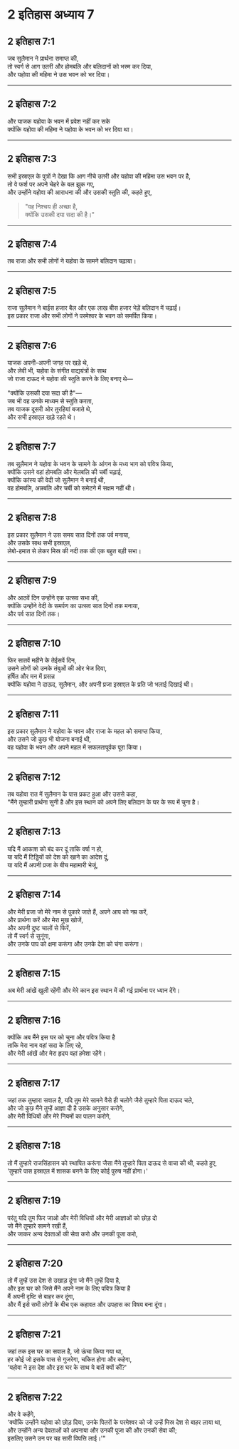 # 2 इतिहास अध्याय 7

## 2 इतिहास 7:1

जब सुलैमान ने प्रार्थना समाप्त की,  
तो स्वर्ग से आग उतरी और होमबलि और बलिदानों को भस्म कर दिया,  
और यहोवा की महिमा ने उस भवन को भर दिया।

---

## 2 इतिहास 7:2

और याजक यहोवा के भवन में प्रवेश नहीं कर सके  
क्योंकि यहोवा की महिमा ने यहोवा के भवन को भर दिया था।

---

## 2 इतिहास 7:3

सभी इस्राएल के पुत्रों ने देखा कि आग नीचे उतरी और यहोवा की महिमा उस भवन पर है,  
तो वे फर्श पर अपने चेहरे के बल झुक गए,  
और उन्होंने यहोवा की आराधना की और उसकी स्तुति की, कहते हुए,

> "वह निश्चय ही अच्छा है,  
> क्योंकि उसकी दया सदा की है।"

---

## 2 इतिहास 7:4

तब राजा और सभी लोगों ने यहोवा के सामने बलिदान चढ़ाया।

---

## 2 इतिहास 7:5

राजा सुलैमान ने बाईस हजार बैल और एक लाख बीस हजार भेड़ें बलिदान में चढ़ाईं।  
इस प्रकार राजा और सभी लोगों ने परमेश्वर के भवन को समर्पित किया।

---

## 2 इतिहास 7:6

याजक अपनी-अपनी जगह पर खड़े थे,  
और लेवी भी, यहोवा के संगीत वाद्ययंत्रों के साथ  
जो राजा दाऊद ने यहोवा की स्तुति करने के लिए बनाए थे—

"क्योंकि उसकी दया सदा की है"—  
जब भी वह उनके माध्यम से स्तुति करता,  
तब याजक दूसरी ओर तुरहियां बजाते थे,  
और सभी इस्राएल खड़े रहते थे।

---

## 2 इतिहास 7:7

तब सुलैमान ने यहोवा के भवन के सामने के आंगन के मध्य भाग को पवित्र किया,  
क्योंकि उसने वहां होमबलि और मेलबलि की चर्बी चढ़ाई,  
क्योंकि कांस्य की वेदी जो सुलैमान ने बनाई थी,  
वह होमबलि, अन्नबलि और चर्बी को समेटने में सक्षम नहीं थी।

---

## 2 इतिहास 7:8

इस प्रकार सुलैमान ने उस समय सात दिनों तक पर्व मनाया,  
और उसके साथ सभी इस्राएल,  
लेबो-हमात से लेकर मिस्र की नदी तक की एक बहुत बड़ी सभा।

---

## 2 इतिहास 7:9

और आठवें दिन उन्होंने एक उत्सव सभा की,  
क्योंकि उन्होंने वेदी के समर्पण का उत्सव सात दिनों तक मनाया,  
और पर्व सात दिनों तक।

---

## 2 इतिहास 7:10

फिर सातवें महीने के तेईसवें दिन,  
उसने लोगों को उनके तंबुओं की ओर भेज दिया,  
हर्षित और मन में प्रसन्न  
क्योंकि यहोवा ने दाऊद, सुलैमान, और अपनी प्रजा इस्राएल के प्रति जो भलाई दिखाई थी।

---

## 2 इतिहास 7:11

इस प्रकार सुलैमान ने यहोवा के भवन और राजा के महल को समाप्त किया,  
और उसने जो कुछ भी योजना बनाई थी,  
वह यहोवा के भवन और अपने महल में सफलतापूर्वक पूरा किया।

---

## 2 इतिहास 7:12

तब यहोवा रात में सुलैमान के पास प्रकट हुआ और उससे कहा,  
"मैंने तुम्हारी प्रार्थना सुनी है और इस स्थान को अपने लिए बलिदान के घर के रूप में चुना है।

---

## 2 इतिहास 7:13

यदि मैं आकाश को बंद कर दूं ताकि वर्षा न हो,  
या यदि मैं टिड्डियों को देश को खाने का आदेश दूं,  
या यदि मैं अपनी प्रजा के बीच महामारी भेजूं,

---

## 2 इतिहास 7:14

और मेरी प्रजा जो मेरे नाम से पुकारे जाते हैं, अपने आप को नम्र करें,  
और प्रार्थना करें और मेरा मुख खोजें,  
और अपनी दुष्ट चालों से फिरें,  
तो मैं स्वर्ग से सुनूंगा,  
और उनके पाप को क्षमा करूंगा और उनके देश को चंगा करूंगा।

---

## 2 इतिहास 7:15

अब मेरी आंखें खुली रहेंगी और मेरे कान इस स्थान में की गई प्रार्थना पर ध्यान देंगे।

---

## 2 इतिहास 7:16

क्योंकि अब मैंने इस घर को चुना और पवित्र किया है  
ताकि मेरा नाम वहां सदा के लिए रहे,  
और मेरी आंखें और मेरा हृदय वहां हमेशा रहेंगे।

---

## 2 इतिहास 7:17

जहां तक तुम्हारा सवाल है, यदि तुम मेरे सामने वैसे ही चलोगे जैसे तुम्हारे पिता दाऊद चले,  
और जो कुछ मैंने तुम्हें आज्ञा दी है उसके अनुसार करोगे,  
और मेरी विधियों और मेरे नियमों का पालन करोगे,

---

## 2 इतिहास 7:18

तो मैं तुम्हारे राजसिंहासन को स्थापित करूंगा जैसा मैंने तुम्हारे पिता दाऊद से वाचा की थी, कहते हुए,  
'तुम्हारे पास इस्राएल में शासक बनने के लिए कोई पुरुष नहीं होगा।'

---

## 2 इतिहास 7:19

परंतु यदि तुम फिर जाओ और मेरी विधियों और मेरी आज्ञाओं को छोड़ दो  
जो मैंने तुम्हारे सामने रखी हैं,  
और जाकर अन्य देवताओं की सेवा करो और उनकी पूजा करो,

---

## 2 इतिहास 7:20

तो मैं तुम्हें उस देश से उखाड़ दूंगा जो मैंने तुम्हें दिया है,  
और इस घर को जिसे मैंने अपने नाम के लिए पवित्र किया है  
मैं अपनी दृष्टि से बाहर कर दूंगा,  
और मैं इसे सभी लोगों के बीच एक कहावत और उपहास का विषय बना दूंगा।

---

## 2 इतिहास 7:21

जहां तक इस घर का सवाल है, जो ऊंचा किया गया था,  
हर कोई जो इसके पास से गुजरेगा, चकित होगा और कहेगा,  
'यहोवा ने इस देश और इस घर के साथ ये बातें क्यों कीं?'

---

## 2 इतिहास 7:22

और वे कहेंगे,  
'क्योंकि उन्होंने यहोवा को छोड़ दिया, उनके पितरों के परमेश्वर को जो उन्हें मिस्र देश से बाहर लाया था,  
और उन्होंने अन्य देवताओं को अपनाया और उनकी पूजा की और उनकी सेवा की;  
इसलिए उसने उन पर यह सारी विपत्ति लाई।'"
